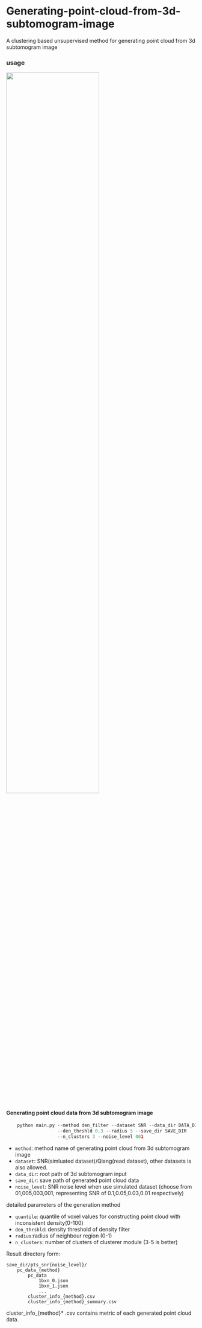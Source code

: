 # Generating-point-cloud-from-3d-subtomogram-image
A clustering based unsupervised method for generating point cloud from 3d subtomogram image



### usage
<img src=https://github.com/whiteyunjie/Generating-point-cloud-from-3d-subtomogram-image/blob/main/image/framework.jpg width=70% />


#### Generating point cloud data from 3d subtomogram image

```python
    python main.py --method den_filter --dataset SNR --data_dir DATA_DIR --quantile 50
                   --den_thrshld 0.3 --radius 5 --save_dir SAVE_DIR
                   --n_clusters 3 --noise_level 001
```
* ```method```: method name of generating point cloud from 3d subtomogram image
* ```dataset```: SNR(simluated dataset)/Qiang(read dataset), other datasets is also allowed.
* ```data_dir```: root path of 3d subtomogram input
* ```save_dir```: save path of generated point cloud data
* ```noise_level```: SNR noise level when use simulated dataset (choose from 01,005,003,001, representing SNR of 0.1,0.05,0.03,0.01 respectively)

detailed parameters of the generation method

* ```quantile```: quantile of voxel values for constructing point cloud with inconsistent density(0-100)
* ```den_thrshld```: density threshold of density filter
* ```radius```:radius of neighbour region (0-1)
* ```n_clusters```: number of clusters of clusterer module (3-5 is better)

Result directory form:
```
save_dir/pts_snr{noise_level}/
    pc_data_{method}
        pc_data
            1bxn_0.json
            1bxn_1.json
            ...
        cluster_info_{method}.csv
        cluster_info_{method}_summary.csv          
```
cluster_info_{method}* .csv contains metric of each generated point cloud data. 

